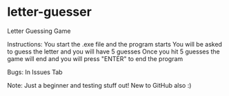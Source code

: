# letter-guesser
Letter Guessing Game

Instructions:
You start the .exe file and the program starts
You will be asked to guess the letter and you will have 5 guesses
Once you hit 5 guesses the game will end and you will press "ENTER" to end the program

Bugs:
In Issues Tab

Note:
Just a beginner and testing stuff out! New to GitHub also :)
